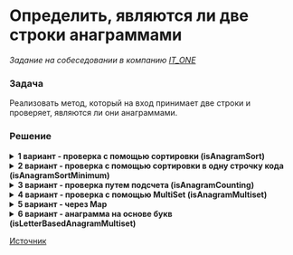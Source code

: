 # Определить, являются ли две строки анаграммами

_Задание на собеседовании в компанию [IT_ONE](https://www.it-one.ru/)_

### Задача

Реализовать метод, который на вход принимает две строки и проверяет, являются ли они анаграммами.

### Решение

<details>
<summary>
<b>1 вариант - проверка с помощью сортировки (isAnagramSort)</b>
</summary>

Сначала сравниваем длину обеих строк. Если они не равны, то это уже не анаграмма и нужно завершить работу алгоритма.

Переставим символы каждой строки, отсортировав их символы, что приведет к созданию двух нормализованных массивов
символов.

Если две строки являются анаграммами, их нормализованные формы должны быть одинаковыми.

В Java можно сначала преобразовать две строки в массивы _char[]_.

Затем отсортировать эти два массива и проверить на равенство.

Общее время выполнения этого алгоритма составляет _**O(n log n)**_, поскольку сортировка массива из _n_ символов
занимает _O(n log n)_ времени.

Чтобы алгоритм функционировал, он должен скопировать обе входные строки в виде массивов символов, используя немного
дополнительной памяти.
</details>

<details>
<summary>
<b>2 вариант - проверка с помощью сортировки в одну строчку кода (isAnagramSortMinimum)</b>
</summary>
</details>

<details>
<summary>
<b>3 вариант - проверка путем подсчета (isAnagramCounting)</b>
</summary>

Альтернативная стратегия - подсчитать количество вхождений каждого символа во входные данные.

Если эти гистограммы равны между входными данными, то строки являются анаграммами.

Чтобы сэкономить немного памяти, построим только одну гистограмму.

Увеличим количество для каждого символа в первой строке и уменьшим количество для каждого символа во второй.

Если две строки являются анаграммами, то результатом сравнения будет 0.

Для гистограммы требуется таблица подсчетов фиксированного размера, который определяется размером набора символов.

Например, если используем только один байт для хранения каждого символа, то можно использовать размер массив размером
256 для подсчета вхождения каждого символа.

Это решение быстрее и имеет временную сложность _**O(n)**_. Однако для подсчета требуется дополнительное пространство.

При 256 целых числах для _ASCII_ это не так уж плохо.

Однако, если нужно увеличить _characterRange_ для поддержки многобайтовых наборов символов, таких как _UTF-8_, это
приведет к большой нехватке памяти.

Поэтому это решение актуально, только когда количество возможных символов находится в небольшом диапазоне.

С точки зрения разработки это решение содержит больше кода для поддержки и меньше использует функции библиотеки _Java_.
</details>

<details>
<summary>
<b>4 вариант - проверка с помощью MultiSet (isAnagramMultiset)</b>
</summary>

Можно упростить процесс подсчета и сравнения, используя _MultiSet_.

_MultiSet_ - это коллекция, которая поддерживает не зависящее от порядка равенство с повторяющимися элементами.

Например, мультимножества _{a, a, b}_ и _{a, b, a}_ равны.

Чтобы использовать _Multiset_, сначала нужно добавить зависимость _Guava_ в файл _pom.xml_.

Далее преобразуем каждую из входных строк в мультимножество символов. Затем проверим, равны ли они.

Этот алгоритм решает проблему за _**O(n)**_ без необходимости объявлять большой массив для подсчета.

Он похож на предыдущее решение для подсчета. Однако вместо использования таблицы фиксированного размера для подсчета
можно использовать класс _MutlitSet_ для имитации таблицы переменного размера с подсчетом для каждого символа.
</details>

<details>
<summary>
<b>5 вариант - через Map</b>
</summary>
</details>

<details>
<summary>
<b>6 вариант - анаграмма на основе букв (isLetterBasedAnagramMultiset)</b>
</summary>

Приведенные до сих пор примеры не соответствуют строго лингвистическому определению анаграммы.

Это потому, что они считают знаки препинания частью анаграммы, и они чувствительны к регистру.

Адаптируем алгоритмы, чтобы включить анаграмму на основе букв.

Рассмотрим только перестановку букв без учета регистра, независимо от других символов, таких как пробелы и знаки
препинания.

Например, "_A decimal point._" и “_I’m a dot in place._” были бы анаграммами друг друга.

Чтобы решить эту проблему, можно сначала предварительно обработать две входные строки, чтобы отфильтровать нежелательные
символы и преобразовать буквы в строчные буквы.

Затем можно использовать одно из приведенных выше решений (например, решение с несколькими наборами) для проверки
анаграмм в обработанных строках.
</details>

[Источник](https://www.baeldung.com/java-strings-anagrams)